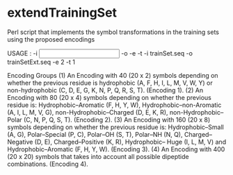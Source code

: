 # extendTrainingSet
Perl script that implements the symbol transformations in the training sets using the proposed encodings

USAGE : -i <input training file> -o <output training file> -e <encoding> -t <past Observations> -i trainSet.seq -o trainSetExt.seq -e 2 -t 1

Encoding Groups
(1) An Encoding with 40 (20 x 2) symbols depending on whether the previous residue is hydrophobic (A, F, H, I, L, M, V, W, Y) or non-hydrophobic (C, D, E, G, K, N, P, Q, R, S, T). (Encoding 1).
(2) An Encoding with 80 (20 x 4) symbols depending on whether the previous residue is: Hydrophobic–Aromatic (F, H, Y, W), Hydrophobic–non-Aromatic (A, I, L, M, V, G), non-Hydrophobic–Charged (D, E, K, R), non-Hydrophobic–Polar (C, N, P, Q, S, T). (Encoding 2).
(3) An Encoding with 160 (20 x 8) symbols depending on whether the previous residue is: Hydrophobic–Small (A, G), Polar–Special (P, C), Polar–OH (S, T), Polar–NH (N, Q), Charged–Negative (D, E), Charged–Positive (K, R), Hydrophobic– Huge (I, L, M, V) and Hydrophobic–Aromatic (F, H, Y, W). (Encoding 3).
(4) An Encoding with 400 (20 x 20) symbols that takes into account all possible dipeptide combinations. (Encoding 4).
